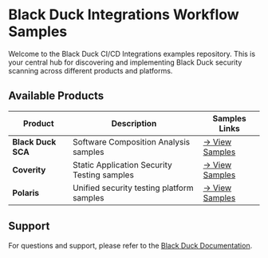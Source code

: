 # Black Duck Integrations Workflow Samples                                                                                                                                                                                               
                                                                                                                                                                                                                                         
Welcome to the Black Duck CI/CD Integrations examples repository. This is your central hub for discovering and implementing Black Duck security scanning across different products and platforms.                                        
                                                                                                                                                                                                                                         
## Available Products                                                                                                                                                                                                                    
                                                                                                                                                                                                                                         
| Product | Description | Samples Links |                                                                                                                                                                                            
|---------|-------------|-------------------|                                                                                                                                                                                            
| **Black Duck SCA** | Software Composition Analysis samples | [→ View Samples](https://github.com/blackducksca-workflow-examples) |                                                                                                          
| **Coverity** | Static Application Security Testing samples | [→ View Samples](https://github.com/coverity-cnc-workflow-examples) |                                                                                                         
| **Polaris** | Unified security testing platform samples | [→ View Samples](https://github.com/polaris-workflow-examples) |                                                                                                             
                                                                                                                                                                                                                                                                                                                                                                                                                                                          
## Support                                                                                                                                                                                                                               
                                                                                                                                                                                                                                         
For questions and support, please refer to the [Black Duck Documentation](https://documentation.blackduck.com/category/cicd_integrations).  
